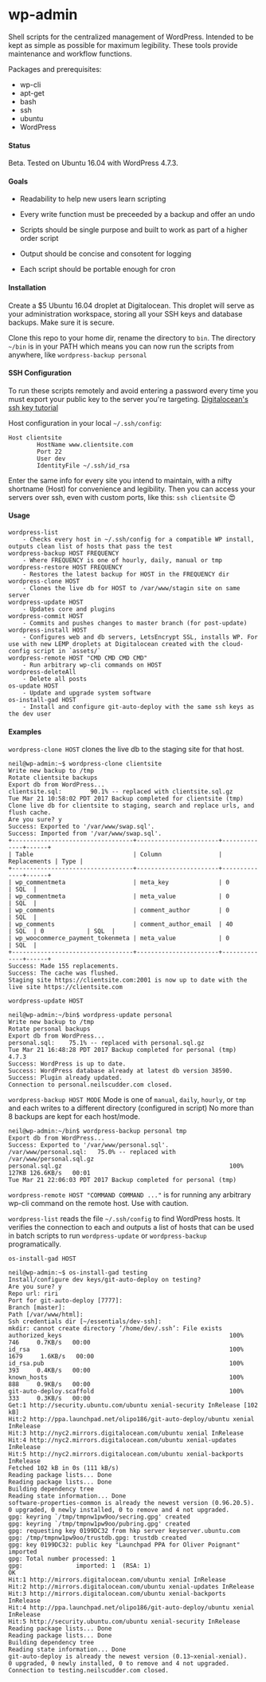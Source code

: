 # wp-admin

Shell scripts for the centralized management of WordPress. Intended to be kept as simple as possible for maximum legibility. These tools provide maintenance and workflow functions.

Packages and prerequisites:

* wp-cli
* apt-get
* bash
* ssh
* ubuntu
* WordPress

#### Status

Beta. Tested on Ubuntu 16.04 with WordPress 4.7.3.

#### Goals

* Readability to help new users learn scripting

* Every write function must be preceeded by a backup and offer an undo

* Scripts should be single purpose and built to work as part of a higher order script

* Output should be concise and consotent for logging

* Each script should be portable enough for cron


#### <a name="install"></a> Installation

Create a $5 Ubuntu 16.04 droplet at Digitalocean. This droplet will serve as your administration workspace, storing all your SSH keys and database backups. Make sure it is secure.

Clone this repo to your home dir, rename the directory to `bin`. The directory `~/bin` is in your PATH which means you can now run the scripts from anywhere, like `wordpress-backup personal`


#### <a name="ssh"></a> SSH Configuration

To run these scripts remotely and avoid entering a password every time you must export your public key to the server you're targeting. [Digitalocean's ssh key tutorial](https://www.digitalocean.com/community/tutorials/how-to-set-up-ssh-keys--2)

Host configuration in your local `~/.ssh/config`:

```
Host clientsite
        HostName www.clientsite.com
        Port 22
        User dev
        IdentityFile ~/.ssh/id_rsa
```
Enter the same info for every site you intend to maintain, with a nifty shortname (Host) for convenience and legibility. Then you can access your servers over ssh, even with custom ports, like this: `ssh clientsite` 😍




#### <a name="usage"></a> Usage

```
wordpress-list
	- Checks every host in ~/.ssh/config for a compatible WP install, outputs clean list of hosts that pass the test
wordpress-backup HOST FREQUENCY
	- Where FREQUENCY is one of hourly, daily, manual or tmp
wordpress-restore HOST FREQUENCY
	- Restores the latest backup for HOST in the FREQUENCY dir
wordpress-clone HOST
	- Clones the live db for HOST to /var/www/stagin site on same server
wordpress-update HOST
	- Updates core and plugins
wordpress-commit HOST
	- Commits and pushes changes to master branch (for post-update)
wordpress-install HOST
	- Configures web and db servers, LetsEncrypt SSL, installs WP. For use with new LEMP droplets at Digitalocean created with the cloud-config script in `assets/`
wordpress-remote HOST "CMD CMD CMD CMD"
	- Run arbitrary wp-cli commands on HOST
wordpress-deleteAll
	- Delete all posts
os-update HOST
	- Update and upgrade system software
os-install-gad HOST
	- Install and configure git-auto-deploy with the same ssh keys as the dev user
```

#### <a name="examples"></a> Examples

`wordpress-clone HOST` clones the live db to the staging site for that host.

```
neil@wp-admin:~$ wordpress-clone clientsite
Write new backup to /tmp
Rotate clientsite backups
Export db from WordPress...
clientsite.sql:        90.1% -- replaced with clientsite.sql.gz
Tue Mar 21 10:58:02 PDT 2017 Backup completed for clientsite (tmp)
Clone live db for clientsite to staging, search and replace urls, and flush cache.
Are you sure? y
Success: Exported to '/var/www/swap.sql'.
Success: Imported from '/var/www/swap.sql'.
+----------------------------------+-----------------------+--------------+------+
| Table                            | Column                | Replacements | Type |
+----------------------------------+-----------------------+--------------+------+
| wp_commentmeta                   | meta_key              | 0            | SQL  |
| wp_commentmeta                   | meta_value            | 0            | SQL  |
| wp_comments                      | comment_author        | 0            | SQL  |
| wp_comments                      | comment_author_email  | 40           | SQL  | 0            | SQL  |
| wp_woocommerce_payment_tokenmeta | meta_value            | 0            | SQL  |
+----------------------------------+-----------------------+--------------+------+
Success: Made 155 replacements.
Success: The cache was flushed.
Staging site https://clientsite.com:2001 is now up to date with the live site https://clientsite.com
```

`wordpress-update HOST` 

```
neil@wp-admin:~/bin$ wordpress-update personal
Write new backup to /tmp
Rotate personal backups
Export db from WordPress...
personal.sql:    75.1% -- replaced with personal.sql.gz
Tue Mar 21 16:48:28 PDT 2017 Backup completed for personal (tmp)
4.7.3
Success: WordPress is up to date.
Success: WordPress database already at latest db version 38590.
Success: Plugin already updated.
Connection to personal.neilscudder.com closed.
```

`wordpress-backup HOST MODE`  Mode is one of `manual`, `daily`, `hourly`, or `tmp` and each writes to a different directory (configured in script) No more than 8 backups are kept for each host/mode.

```
neil@wp-admin:~/bin$ wordpress-backup personal tmp
Export db from WordPress...
Success: Exported to '/var/www/personal.sql'.
/var/www/personal.sql:   75.0% -- replaced with /var/www/personal.sql.gz
personal.sql.gz                                               100%  127KB 126.6KB/s   00:01
Tue Mar 21 22:06:03 PDT 2017 Backup completed for personal (tmp)
```

`wordpress-remote HOST "COMMAND COMMAND ..."` is for running any arbitrary wp-cli command on the remote host. Use with caution.

`wordpress-list` reads the file `~/.ssh/config` to find WordPress hosts. It verifies the connection to each and outputs a list of hosts that can be used in batch scripts to run `wordpress-update` or `wordpress-backup` programatically.


`os-install-gad HOST`
```
neil@wp-admin:~$ os-install-gad testing
Install/configure dev keys/git-auto-deploy on testing?
Are you sure? y
Repo url: riri
Port for git-auto-deploy [7777]:
Branch [master]:
Path [/var/www/html]:
Ssh credentials dir [~/essentials/dev-ssh]:
mkdir: cannot create directory ‘/home/dev/.ssh’: File exists
authorized_keys                                               100%  746     0.7KB/s   00:00
id_rsa                                                        100% 1679     1.6KB/s   00:00
id_rsa.pub                                                    100%  393     0.4KB/s   00:00
known_hosts                                                   100%  888     0.9KB/s   00:00
git-auto-deploy.scaffold                                      100%  333     0.3KB/s   00:00
Get:1 http://security.ubuntu.com/ubuntu xenial-security InRelease [102 kB]
Hit:2 http://ppa.launchpad.net/olipo186/git-auto-deploy/ubuntu xenial InRelease
Hit:3 http://nyc2.mirrors.digitalocean.com/ubuntu xenial InRelease
Hit:4 http://nyc2.mirrors.digitalocean.com/ubuntu xenial-updates InRelease
Hit:5 http://nyc2.mirrors.digitalocean.com/ubuntu xenial-backports InRelease
Fetched 102 kB in 0s (111 kB/s)
Reading package lists... Done
Reading package lists... Done
Building dependency tree
Reading state information... Done
software-properties-common is already the newest version (0.96.20.5).
0 upgraded, 0 newly installed, 0 to remove and 4 not upgraded.
gpg: keyring `/tmp/tmpnw1pw9oo/secring.gpg' created
gpg: keyring `/tmp/tmpnw1pw9oo/pubring.gpg' created
gpg: requesting key 0199DC32 from hkp server keyserver.ubuntu.com
gpg: /tmp/tmpnw1pw9oo/trustdb.gpg: trustdb created
gpg: key 0199DC32: public key "Launchpad PPA for Oliver Poignant" imported
gpg: Total number processed: 1
gpg:               imported: 1  (RSA: 1)
OK
Hit:1 http://mirrors.digitalocean.com/ubuntu xenial InRelease
Hit:2 http://mirrors.digitalocean.com/ubuntu xenial-updates InRelease
Hit:3 http://mirrors.digitalocean.com/ubuntu xenial-backports InRelease
Hit:4 http://ppa.launchpad.net/olipo186/git-auto-deploy/ubuntu xenial InRelease
Hit:5 http://security.ubuntu.com/ubuntu xenial-security InRelease
Reading package lists... Done
Reading package lists... Done
Building dependency tree
Reading state information... Done
git-auto-deploy is already the newest version (0.13~xenial-xenial).
0 upgraded, 0 newly installed, 0 to remove and 4 not upgraded.
Connection to testing.neilscudder.com closed.
```


